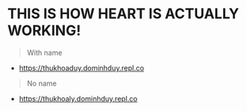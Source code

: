# THIS IS HOW HEART IS ACTUALLY WORKING!

> With name 
- https://thukhoaduy.dominhduy.repl.co

> No name
- https://thukhoaly.dominhduy.repl.co
